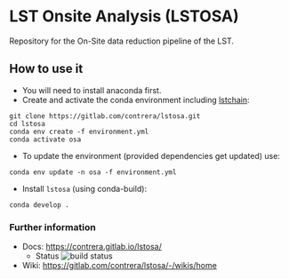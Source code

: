 # LST Onsite Analysis (LSTOSA)

Repository for the On-Site data reduction pipeline of the LST.

## How to use it
* You will need to install anaconda first.
* Create and activate the conda environment including [lstchain](https://github.com/cta-observatory/cta-lstchain):
```
git clone https://gitlab.com/contrera/lstosa.git
cd lstosa
conda env create -f environment.yml
conda activate osa
```

* To update the environment (provided dependencies get updated) use:
```
conda env update -n osa -f environment.yml
```
* Install `lstosa` (using conda-build):
```
conda develop .
```

### Further information

 - Docs: https://contrera.gitlab.io/lstosa/ 
   - Status ![build status](https://gitlab.com/contrera/lstosa/badges/master/pipeline.svg)
 - Wiki: https://gitlab.com/contrera/lstosa/-/wikis/home